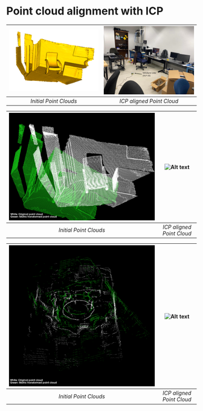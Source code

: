 # Point cloud alignment with ICP

![Alt text](assets/Dataset.png)|![Alt text](assets/MappedRoom.png)
:--:|:--:
 *Initial Point Clouds*|*ICP aligned Point Cloud*


![Alt text](assets/DatasetICP.png)|![Alt text](assets/DatasetICP.gif)
:--:|:--:
 *Initial Point Clouds*|*ICP aligned Point Cloud*
 
 ![Alt text](assets/Lidar.png)|![Alt text](assets/Lidar.gif)
:--:|:--:
 *Initial Point Clouds*|*ICP aligned Point Cloud*


